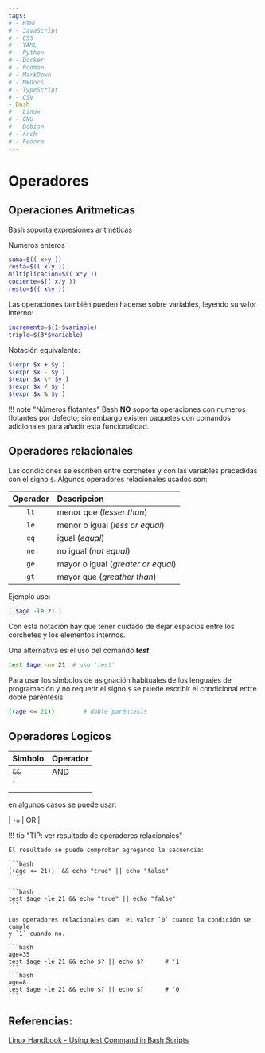 ```yaml
---
tags:
# - HTML
# - JavaScript
# - CSS
# - YAML
# - Python
# - Docker
# - Podman
# - MarkDown
# - MkDocs
# - TypeScript
# - CSV
- Bash
# - Linux
# - GNU
# - Debian
# - Arch
# - Fedora
---
```



# Operadores




## Operaciones Aritmeticas

Bash soporta expresiones aritméticas 

Numeros enteros
```bash
suma=$(( x+y ))
resta=$(( x-y ))
miltiplicacion=$(( x*y ))
cociente=$(( x/y ))
resto=$(( x%y ))
```
Las operaciones también pueden hacerse sobre variables, leyendo su valor interno:
```bash
incremento=$(1+$variable)
triple=$(3*$variable)
```

Notación equivalente:
```bash
$(expr $x + $y )
$(expr $x - $y )
$(expr $x \* $y )
$(expr $x / $y )
$(expr $x % $y )
```

!!! note "Números flotantes" 
    Bash **NO** soporta operaciones con numeros flotantes por defecto; sin embargo existen paquetes con comandos adicionales para añadir esta funcionalidad.







## Operadores relacionales

Las condiciones se escriben entre corchetes y con las variables precedidas con el signo `$`. 
Algunos operadores relacionales usados son:

|Operador|Descripcion|
|:---:|:---|
| `lt`| menor que (*lesser than*)    |
| `le`| menor o igual (*less or equal*)  |
| `eq`| igual (*equal*)  |
| `ne`| no igual  (*not equal*)  |
| `ge`| mayor o igual (*greater or equal*)   |
| `gt`| mayor que (*greather than*)  |


Ejemplo uso:

```bash
[ $age -le 21 ]
```
Con esta notación hay que tener cuidado de dejar espacios entre los corchetes y los elementos internos.

Una alternativa es el uso del comando ***test***:

```bash
test $age -ne 21  # uso 'test'
```

Para usar los símbolos de asignación habituales de los lenguajes de programación y no requerir el signo `$` se puede escribir el condicional entre doble paréntesis:

```bash
((age <= 21))        # doble paréntesis
```



## Operadores Logicos

| Simbolo | Operador |
| ----------- | ----------- |
| `&&`       | AND   |
| `||`    |  OR    |


en algunos casos se puede usar:

| `-o` | OR |





!!! tip "TIP: ver resultado de operadores relacionales"

    El resultado se puede comprobar agregando la secuencia:

    ```bash
    ((age <= 21))  && echo "true" || echo "false"
    ```

    ```bash
    test $age -le 21 && echo "true" || echo "false"
    ```

    Los operadores relacionales dan  el valor `0` cuando la condición se cumple 
    y `1` cuando no.

    ```bash
    age=35
    test $age -le 21 && echo $? || echo $?      # '1'
    ```
    ```bash
    age=8
    test $age -le 21 && echo $? || echo $?      # '0'
    ```






## Referencias:

[Linux Handbook - Using test Command in Bash Scripts](https://linuxhandbook.com/bash-test-command/)